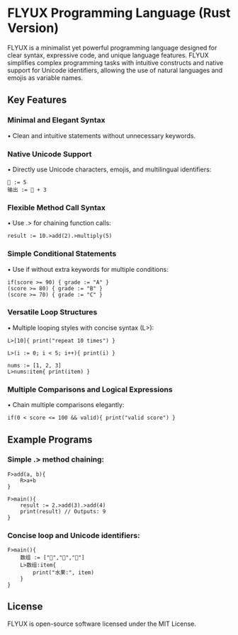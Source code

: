 # FLYUX Programming Language (Rust Version)

FLYUX is a minimalist yet powerful programming language designed for clear syntax, expressive code, and unique language features. FLYUX simplifies complex programming tasks with intuitive constructs and native support for Unicode identifiers, allowing the use of natural languages and emojis as variable names.

## Key Features
###	Minimal and Elegant Syntax
•	Clean and intuitive statements without unnecessary keywords.	
###	Native Unicode Support
•	Directly use Unicode characters, emojis, and multilingual identifiers:
```fx
🚀 := 5
输出 := 🚀 + 3
```

###	Flexible Method Call Syntax
•	Use .> for chaining function calls:
 
```fx
result := 10.>add(2).>multiply(5)
```

###	Simple Conditional Statements
•	Use if without extra keywords for multiple conditions:

```fx
if(score >= 90) { grade := "A" }
(score >= 80) { grade := "B" }
(score >= 70) { grade := "C" }
```

###	Versatile Loop Structures
•	Multiple looping styles with concise syntax (L>):
```fx
L>[10]{ print("repeat 10 times") }

L>(i := 0; i < 5; i++){ print(i) }

nums := [1, 2, 3]
L>nums:item{ print(item) }
```


###	Multiple Comparisons and Logical Expressions
•	Chain multiple comparisons elegantly:

```fx
if(0 < score <= 100 && valid){ print("valid score") }
```


## Example Programs

### Simple .> method chaining:

```fx
F>add(a, b){
    R>a+b
}

F>main(){
    result := 2.>add(3).>add(4)
    print(result) // Outputs: 9
}
```

### Concise loop and Unicode identifiers:
```fx
F>main(){
    数组 := ["🍎","🍌","🍒"]
    L>数组:item{
        print("水果:", item)
    }
}
```


## License

FLYUX is open-source software licensed under the MIT License.
